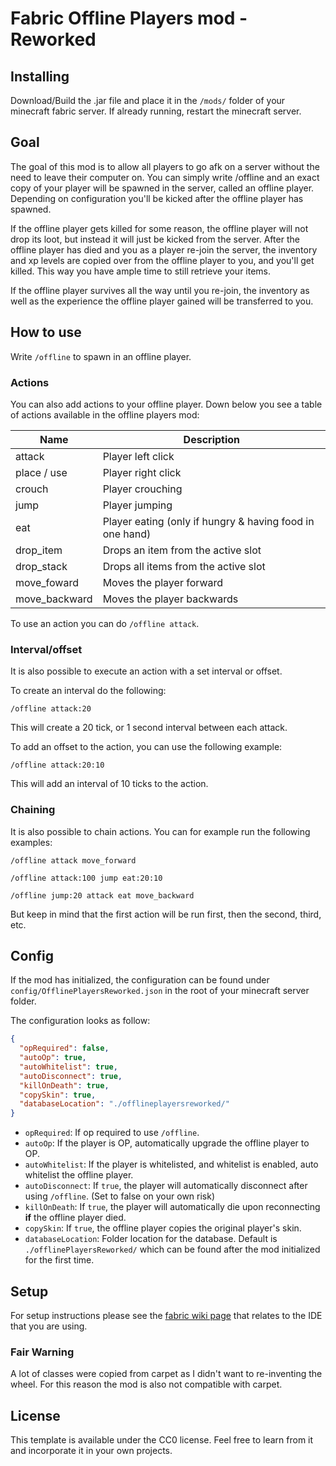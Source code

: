 # Fabric Offline Players mod - Reworked

## Installing

Download/Build the .jar file and place it in the `/mods/` folder of your minecraft fabric server. If already running, restart the minecraft server.
## Goal

The goal of this mod is to allow all players to go afk on a server without the need to leave their computer on.
You can simply write /offline and an exact copy of your player will be spawned in the server, called an offline player.
Depending on configuration you'll be kicked after the offline player has spawned.

If the offline player gets killed for some reason, the offline player will not drop its loot, but instead it will just be kicked from the server.
After the offline player has died and you as a player re-join the server, the inventory and xp levels are copied over from the offline player to you, and you'll get killed.
This way you have ample time to still retrieve your items.

If the offline player survives all the way until you re-join, 
the inventory as well as the experience the offline player gained will be transferred to you.

## How to use

Write `/offline` to spawn in an offline player.

### Actions

You can also add actions to your offline player. Down below you see a table of actions available in the offline players mod:

| Name          | Description                                              |
|---------------|----------------------------------------------------------|
| attack        | Player left click                                        |
| place / use   | Player right click                                       
| crouch        | Player crouching                                         |
| jump          | Player jumping                                           |
| eat           | Player eating (only if hungry & having food in one hand) |
| drop_item     | Drops an item from the active slot                       |
| drop_stack    | Drops all items from the active slot                     |
| move_foward   | Moves the player forward                                 |
| move_backward | Moves the player backwards                               |

To use an action you can do `/offline attack`.

### Interval/offset

It is also possible to execute an action with a set interval or offset.

To create an interval do the following: 

`/offline attack:20`

This will create a 20 tick, or 1 second interval between each attack.

To add an offset to the action, you can use the following example:

`/offline attack:20:10`

This will add an interval of 10 ticks to the action.

### Chaining

It is also possible to chain actions. You can for example run the following examples:

`/offline attack move_forward`

`/offline attack:100 jump eat:20:10`

`/offline jump:20 attack eat move_backward`

But keep in mind that the first action will be run first, then the second, third, etc.

## Config

If the mod has initialized, the configuration can be found under `config/OfflinePlayersReworked.json` in the root of your minecraft server folder.

The configuration looks as follow:
```json
{
  "opRequired": false,
  "autoOp": true,
  "autoWhitelist": true,
  "autoDisconnect": true,
  "killOnDeath": true,
  "copySkin": true,
  "databaseLocation": "./offlineplayersreworked/"
}
```

- `opRequired`: If op required  to use `/offline`.
- `autoOp`: If the player is OP, automatically upgrade the offline player to OP.
- `autoWhitelist`: If the player is whitelisted, and whitelist is enabled, auto whitelist the offline player.
- `autoDisconnect`: If `true`, the player will automatically disconnect after using `/offline`. (Set to false on your own risk)
- `killOnDeath`: If `true`, the player will automatically die upon reconnecting **if** the offline player died.
- `copySkin`: If `true`, the offline player copies the original player's skin.
- `databaseLocation`: Folder location for the database. Default is `./offlinePlayersReworked/` which can be found after the mod initialized for the first time.

## Setup

For setup instructions please see the [fabric wiki page](https://fabricmc.net/wiki/tutorial:setup) that relates to the IDE that you are using.

### Fair Warning

A lot of classes were copied from carpet as I didn't want to re-inventing the wheel.
For this reason the mod is also not compatible with carpet.


## License

This template is available under the CC0 license. Feel free to learn from it and incorporate it in your own projects.

